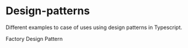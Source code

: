 # Design-patterns
Different examples to case of uses using design patterns in Typescript.

Factory Design Pattern
<a href="https://four-candy-71a.notion.site/Patr-n-de-f-brica-68d8b77670b14523b576135d2c624013"></a>

